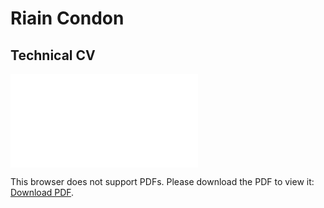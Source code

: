 # Riain Condon

## Technical CV

<object data="CV-Tech.pdf" type="application/pdf" width="700px" height="700px">
    <embed src="CV-Tech.pdf">
        <p>This browser does not support PDFs. Please download the PDF to view it: <a href="CV-Tech.pdf">Download PDF</a>.</p>
    </embed>
</object>
